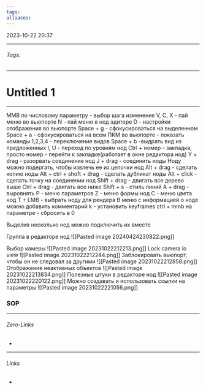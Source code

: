 ```yaml
---
tags: 
alliaces:
---
```

2023-10-22
20:37
***
###### Tags: #
***
# Untitled 1
***
MMB по числовому параметру - выбор шага изменения
V, C, X - пай меню во вьюпорте
N - пай меню в нод эдиторе
D - настройки отображения во вьюпорте
Space + g - сфокусироваться на выделенном
Space + a - сфокусироваться на всем
ПКМ во вьюпорте - показать команды
1,2,3,4 - переключение видов
Space + b -выдрать вид из предложенных
I, U - переход по уровням нод
Ctrl + номер - закладка, просто номер - перейти к закладке(работает в окне редактора нод)
Y + drag - разорвать соединение нод
J + drag - соединить ноды
Ноду можно подергать, чтобы извлечь ее из цепочки нод
Alt + drag - сделать копию ноды
Alt + ctrl + shoft + drag - сделать дубликат ноды
Alt + click - сделать точку на соединении нод
Shift + drag - двигать все дерево выше
Ctrl + drag - двигать все ниже
Shift + s - стиль линий
A + drag - выровнять
P - меню параметров
Z - меню формы нод
C - меню цвета нод
T + LMB - выбрать ноду для рендера
В меню с информацией о ноде можно добавить комментарий
k - установить keyframes
ctrl + mmb на параметре - сбросить в 0

Выделив несколько нод можно подключить их вместе 

Группа в редакторе нод
![[Pasted image 20240424230822.png]]

Выбор камеры
![[Pasted image 20231022212213.png]]
Lock camera lo view
![[Pasted image 20231022212244.png]]
Заблокировать вьюпорт, чтобы он не следовал за другими
![[Pasted image 20231022212858.png]]
Отображение неактивных объектов
![[Pasted image 20231022213834.png]]
Полезные штуки в редакторе нод
![[Pasted image 20231022220122.png]]
Можно создавать и использовать ссылки на параметры
![[Pasted image 20231022221056.png]]

### SOP  
***
###### Zero-Links
-
***
###### Links
-